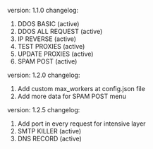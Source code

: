 version: 1.1.0
changelog:
1. DDOS BASIC (active)
2. DDOS ALL REQUEST (active)
3. IP REVERSE (active)
4. TEST PROXIES (active)
5. UPDATE PROXIES (active)
6. SPAM POST (active)

version: 1.2.0
changelog:
1. Add custom max_workers at config.json file
2. Add more data for SPAM POST menu

version: 1.2.5
changelog:
1. Add port in every request for intensive layer
2. SMTP KILLER (active)
2. DNS RECORD (active)